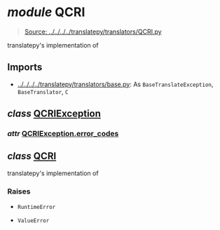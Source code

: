 # *module* **QCRI**

> [Source: ../../../../translatepy/translators/QCRI.py](../../../../translatepy/translators/QCRI.py#L0)

translatepy's implementation of <QCRI>

## Imports

- [../../../../translatepy/translators/base.py](../../../../translatepy/translators/base.py): As `BaseTranslateException`, `BaseTranslator`, `C`

## *class* [**QCRIException**](../../../../translatepy/translators/QCRI.py#L16-L19)

### *attr* [QCRIException.**error_codes**](../../../../translatepy/translators/QCRI.py#L17)

## *class* [**QCRI**](../../../../translatepy/translators/QCRI.py#L25-L87)

translatepy's implementation of <QCRI>

### Raises

- `RuntimeError`

- `ValueError`
